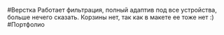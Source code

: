 #Верстка Работает фильтрация, полный адаптив под все устройства, больше нечего сказать. Корзины нет, так как в макете ее тоже нет :) #Портфолио
